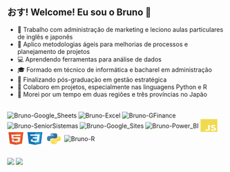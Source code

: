 ## おす! Welcome! Eu sou o Bruno 👋

- 👷 Trabalho com administração de marketing e leciono aulas particulares de inglês e japonês
- 💨 Aplico metodologias ágeis para melhorias de processos e planejamento de projetos
- 💻 Aprendendo ferramentas para análise de dados 
- 🎓 Formado em técnico de informática e bacharel em administração
- 📖 Finalizando pós-graduação em gestão estratégica
- 🐍 Colaboro em projetos, especialmente nas linguagens Python e R
- 🏯 Morei por um tempo em duas regiões e três províncias no Japão

<div style="display: inline_block"><br>
  
  <img align="center" alt="Bruno-Google_Sheets" height="35" width="28" src="https://upload.wikimedia.org/wikipedia/commons/thumb/a/ae/Google_Sheets_2020_Logo.svg/1489px-Google_Sheets_2020_Logo.svg.png">
  
 <img align="center" alt="Bruno-Excel" height="32" width="32" src="https://upload.wikimedia.org/wikipedia/commons/thumb/3/34/Microsoft_Office_Excel_%282019%E2%80%93present%29.svg/1200px-Microsoft_Office_Excel_%282019%E2%80%93present%29.svg.png">

  <img align="center" alt="Bruno-GFinance" height="40" width="40" src="https://ssl.gstatic.com/finance/favicon/finance_496x496.png">
  
  <img align="center" alt="Bruno-SeniorSistemas" height="32" width="32" src="https://yt3.googleusercontent.com/GAFWmL0ieiW0xkMLJX55OAMcenvBfK2SwTGmAn0Q0Xs40LwckTE2bieQ1d1gesxM_9gogxgd=s900-c-k-c0x00ffffff-no-rj">

 <img align="center" alt="Bruno-Google_Sites" height="35" width="28" src="https://upload.wikimedia.org/wikipedia/commons/thumb/1/1a/Google_Sites_2020_Logo.svg/1200px-Google_Sites_2020_Logo.svg.png">

  <img align="center" alt="Bruno-Power_BI" height="32" width="32" src="https://upload.wikimedia.org/wikipedia/commons/thumb/c/cf/New_Power_BI_Logo.svg/2048px-New_Power_BI_Logo.svg.png">
 
  <img align="center" alt="Bruno-Js" height="30" width="40" src="https://raw.githubusercontent.com/devicons/devicon/master/icons/javascript/javascript-plain.svg">
  <img align="center" alt="Bruno-HTML" height="30" width="40" src="https://raw.githubusercontent.com/devicons/devicon/master/icons/html5/html5-original.svg">
  <img align="center" alt="Bruno-CSS" height="30" width="40" src="https://raw.githubusercontent.com/devicons/devicon/master/icons/css3/css3-original.svg">
  <img align="center" alt="Bruno-Python" height="30" width="40" src="https://raw.githubusercontent.com/devicons/devicon/master/icons/python/python-original.svg">
  <img align="center" alt="Bruno-R" height="30" width="40" src="https://upload.wikimedia.org/wikipedia/commons/thumb/1/1b/R_logo.svg/1200px-R_logo.svg.png">
</div>
  
  ##
 
<div> 
 
  <a href="https://www.instagram.com/orientadorbrunoinoue/" target="_blank"><img src="https://img.shields.io/badge/-Instagram-%23E4405F?style=for-the-badge&logo=instagram&logoColor=white" target="_blank"></a>
  <a href="https://www.linkedin.com/in/bruno-inoue-festa-5b5613198" target="_blank"><img src="https://img.shields.io/badge/-LinkedIn-%230077B5?style=for-the-badge&logo=linkedin&logoColor=white" target="_blank"></a> 
  
</div>
